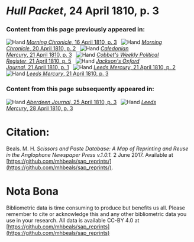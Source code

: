 # *Hull Packet*, 24 April 1810, p. 3  
  
### Content from this page previously appeared in:  
![Hand](http://scissorsandpaste.net/wp-content/uploads/2017/06/smallhandpointer.png) [*Morning Chronicle*, 16 April 1810, p. 3](https://mhbeals.github.io/sap_html/Morning-Chronicle/Morning-Chronicle-16-April-1810-p-3)  
![Hand](http://scissorsandpaste.net/wp-content/uploads/2017/06/smallhandpointer.png) [*Morning Chronicle*, 20 April 1810, p. 2](https://mhbeals.github.io/sap_html/Morning-Chronicle/Morning-Chronicle-20-April-1810-p-2)  
![Hand](http://scissorsandpaste.net/wp-content/uploads/2017/06/smallhandpointer.png) [*Caledonian Mercury*, 21 April 1810, p. 3](https://mhbeals.github.io/sap_html/Caledonian-Mercury/Caledonian-Mercury-21-April-1810-p-3)  
![Hand](http://scissorsandpaste.net/wp-content/uploads/2017/06/smallhandpointer.png) [*Cobbet's Weekly Political Register*, 21 April 1810, p. 5](https://mhbeals.github.io/sap_html/Cobbet's-Weekly-Political-Register/Cobbet's-Weekly-Political-Register-21-April-1810-p-5)  
![Hand](http://scissorsandpaste.net/wp-content/uploads/2017/06/smallhandpointer.png) [*Jackson's Oxford Journal*, 21 April 1810, p. 1](https://mhbeals.github.io/sap_html/Jackson's-Oxford-Journal/Jackson's-Oxford-Journal-21-April-1810-p-1)  
![Hand](http://scissorsandpaste.net/wp-content/uploads/2017/06/smallhandpointer.png) [*Leeds Mercury*, 21 April 1810, p. 2](https://mhbeals.github.io/sap_html/Leeds-Mercury/Leeds-Mercury-21-April-1810-p-2)  
![Hand](http://scissorsandpaste.net/wp-content/uploads/2017/06/smallhandpointer.png) [*Leeds Mercury*, 21 April 1810, p. 3](https://mhbeals.github.io/sap_html/Leeds-Mercury/Leeds-Mercury-21-April-1810-p-3)  
  
### Content from this page subsequently appeared in:  
![Hand](http://scissorsandpaste.net/wp-content/uploads/2017/06/smallhandpointer.png) [*Aberdeen Journal*, 25 April 1810, p. 3](https://mhbeals.github.io/sap_html/Aberdeen-Journal/Aberdeen-Journal-25-April-1810-p-3)  
![Hand](http://scissorsandpaste.net/wp-content/uploads/2017/06/smallhandpointer.png) [*Leeds Mercury*, 28 April 1810, p. 3](https://mhbeals.github.io/sap_html/Leeds-Mercury/Leeds-Mercury-28-April-1810-p-3)  


# Citation: 

Beals. M. H. *Scissors and Paste Database: A Map of Reprinting and Reuse in the Anglophone Newspaper Press v.1.0.1.* 2 June 2017. Available at [https://github.com/mhbeals/sap_reprints/](https://github.com/mhbeals/sap_reprints/). 

# Nota Bona

Bibliometric data is time consuming to produce but benefits us all. Please remember to cite or acknowledge this and any other bibliometric data you use in your research. All data is available CC-BY 4.0 at [https://github.com/mhbeals/sap_reprints](https://github.com/mhbeals/sap_reprints)